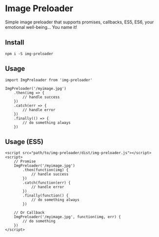 # Image Preloader

Simple image preloader that supports promises, callbacks, ES5, ES6, your emotional well-being... You name it!

## Install

```
npm i -S img-preloader
```

## Usage

```
import ImgPreloader from 'img-preloader'

ImgPreloader('/myimage.jpg')
    .then(img => {
        // handle success
    })
    .catch(err => {
        // handle error
    })
    .finally(() => {
        // do something always
    })
```

## Usage (ES5)

```
<script src="path/to/img-preloader/dist/img-preloader.js"></script>
<script>
    // Promise
    ImgPreloader('/myimage.jpg')
        .then(function(img) {
            // handle success
        })
        .catch(function(err) {
            // handle error
        })
        .finally(function() {
            // do something always
        })
    
    // Or Callback
    ImgPreloader('/myimage.jpg', function(img, err) {
        // do something
    })
</script>
```